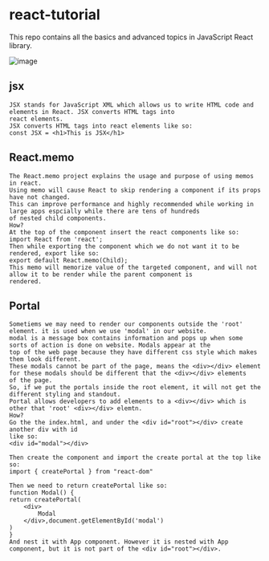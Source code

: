 # react-tutorial
This repo contains all the basics and advanced topics in JavaScript React library.

![image](https://github.com/Hameedullah-Asadi3300/react-tutorial/assets/123219655/febea8e5-e56b-42f0-afcf-b55b857bc527)


##  jsx
    JSX stands for JavaScript XML which allows us to write HTML code and elements in React. JSX converts HTML tags into
    react elements.
    JSX converts HTML tags into react elements like so:
    const JSX = <h1>This is JSX</h1>


## React.memo
    The React.memo project explains the usage and purpose of using memos in react.
    Using memo will cause React to skip rendering a component if its props have not changed.
    This can improve performance and highly recommended while working in large apps espcially while there are tens of hundreds
    of nested child components.
    How?
    At the top of the component insert the react components like so:
    import React from 'react';
    Then while exporting the component which we do not want it to be rendered, export like so:
    export default React.memo(Child);
    This memo will memorize value of the targeted component, and will not allow it to be render while the parent component is
    rendered.


## Portal
    Sometiems we may need to render our components outside the 'root' element. it is used when we use 'modal' in our website.
    modal is a message box contains information and pops up when some sorts of action is done on website. Modals appear at the
    top of the web page because they have different css style which makes them look different.
    These modals cannot be part of the page, means the <div></div> element for these modals should be different that the <div></div> elements      of the page.
    So, if we put the portals inside the root element, it will not get the different styling and standout.
    Portal allows developers to add elements to a <div></div> which is other that 'root' <div></div> elemtn.
    How?
    Go the the index.html, and under the <div id="root"></div> create another div with id
    like so:
    <div id="modal"></div>

    Then create the component and import the create portal at the top like so:
    import { createPortal } from "react-dom"

    Then we need to return createPortal like so:
    function Modal() {
    return createPortal(
        <div>
            Modal
        </div>,document.getElementById('modal')
    )
    }
    And nest it with App component. However it is nested with App component, but it is not part of the <div id="root"></div>.
